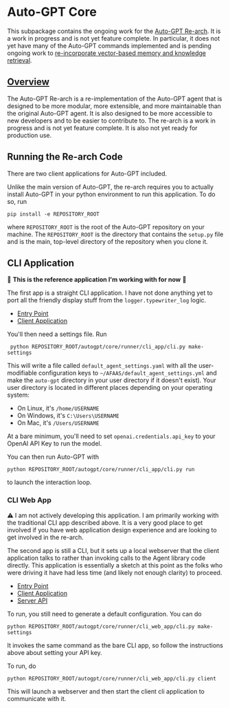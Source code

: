 # Auto-GPT Core

This subpackage contains the ongoing work for the 
[Auto-GPT Re-arch](https://github.com/Significant-Gravitas/Auto-GPT/issues/4770). It is 
a work in progress and is not yet feature complete.  In particular, it does not yet
have many of the Auto-GPT commands implemented and is pending ongoing work to 
[re-incorporate vector-based memory and knowledge retrieval](https://github.com/Significant-Gravitas/Auto-GPT/issues/3536).

## [Overview](ARCHITECTURE_NOTES.md)

The Auto-GPT Re-arch is a re-implementation of the Auto-GPT agent that is designed to be more modular,
more extensible, and more maintainable than the original Auto-GPT agent.  It is also designed to be
more accessible to new developers and to be easier to contribute to. The re-arch is a work in progress
and is not yet feature complete.  It is also not yet ready for production use.

## Running the Re-arch Code

There are two client applications for Auto-GPT included. 

Unlike the main version of Auto-GPT, the re-arch requires you to actually install Auto-GPT in your python 
environment to run this application.  To do so, run

```
pip install -e REPOSITORY_ROOT
```

where `REPOSITORY_ROOT` is the root of the Auto-GPT repository on your machine. The `REPOSITORY_ROOT` 
is the directory that contains the `setup.py` file and is the main, top-level directory of the repository 
when you clone it.

## CLI Application

:star2: **This is the reference application I'm working with for now** :star2: 

The first app is a straight CLI application.  I have not done anything yet to port all the friendly display stuff from the `logger.typewriter_log` logic.  

- [Entry Point](https://github.com/Significant-Gravitas/AutoGPT/blob/master/autogpts/autogpt/autogpt/core/runner/cli_app/cli.py)
- [Client Application](https://github.com/Significant-Gravitas/AutoGPT/blob/master/autogpts/autogpt/autogpt/core/runner/cli_app/main.py)

You'll then need a settings file.  Run

```
 python REPOSITORY_ROOT/autogpt/core/runner/cli_app/cli.py make-settings
 ```

This will write a file called `default_agent_settings.yaml` with all the user-modifiable 
configuration keys to `~/AFAAS/default_agent_settings.yml` and make the `auto-gpt` directory 
in your user directory if it doesn't exist). Your user directory is located in different places 
depending on your operating system:

- On Linux, it's `/home/USERNAME`
- On Windows, it's `C:\Users\USERNAME`
- On Mac, it's `/Users/USERNAME`

At a bare minimum, you'll need to set `openai.credentials.api_key` to your OpenAI API Key to run 
the model.

You can then run Auto-GPT with 

```
python REPOSITORY_ROOT/autogpt/core/runner/cli_app/cli.py run
```

to launch the interaction loop.

### CLI Web App

:warning: I am not actively developing this application.  I am primarily working with the traditional CLI app
described above.  It is a very good place to get involved if you have web application design experience and are 
looking to get involved in the re-arch.

The second app is still a CLI, but it sets up a local webserver that the client application talks to
rather than invoking calls to the Agent library code directly.  This application is essentially a sketch 
at this point as the folks who were driving it have had less time (and likely not enough clarity) to proceed.

- [Entry Point](https://github.com/Significant-Gravitas/AutoGPT/blob/master/autogpts/autogpt/autogpt/core/runner/cli_web_app/cli.py)
- [Client Application](https://github.com/Significant-Gravitas/AutoGPT/blob/master/autogpts/autogpt/autogpt/core/runner/cli_web_app/client/client.py)
- [Server API](https://github.com/Significant-Gravitas/AutoGPT/blob/master/autogpts/autogpt/autogpt/core/runner/cli_web_app/server/api.py)

To run, you still need to generate a default configuration.  You can do 

```
python REPOSITORY_ROOT/autogpt/core/runner/cli_web_app/cli.py make-settings
```

It invokes the same command as the bare CLI app, so follow the instructions above about setting your API key.

To run, do 

```
python REPOSITORY_ROOT/autogpt/core/runner/cli_web_app/cli.py client
```

This will launch a webserver and then start the client cli application to communicate with it.

